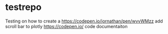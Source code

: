 # testrepo
Testing on how to create a 
https://codepen.io/jornathan/pen/wvvWMzz add scroll bar to plotly 
https://codepen.io/ code documentaiton 
